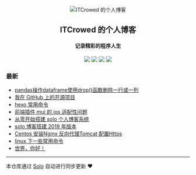 <p align="center"><img alt="ITCrowed 的个人博客" src="https://timgsa.baidu.com/timg?image&quality=80&size=b9999_10000&sec=1572258274899&di=3d1ce726b93937187a70b12a1338537d&imgtype=0&src=http%3A%2F%2Fimg11.weikeimg.com%2Fdata%2Fuploads%2F2018%2F08%2F31%2F18931252325b88f673983bf.jpeg"></p><h2 align="center">
ITCrowed 的个人博客
</h2>

<h4 align="center">记录精彩的程序人生</h4>
<p align="center"><a title="ITCrowed 的个人博客" target="_blank" href="https://github.com/ITCrowed/solo-blog"><img src="https://img.shields.io/github/last-commit/ITCrowed/solo-blog.svg?style=flat-square&color=FF9900"></a>
<a title="GitHub repo size in bytes" target="_blank" href="https://github.com/ITCrowed/solo-blog"><img src="https://img.shields.io/github/repo-size/ITCrowed/solo-blog.svg?style=flat-square"></a>
<a title="Solo Version" target="_blank" href="https://github.com/b3log/solo/releases"><img src="https://img.shields.io/badge/solo-3.6.6-f1e05a.svg?style=flat-square&color=blueviolet"></a>
<a title="Hits" target="_blank" href="https://github.com/b3log/hits"><img src="https://hits.b3log.org/ITCrowed/solo-blog.svg"></a></p>

### 最新

* [pandas操作dataframe使用drop()函数删除一行或一列](https://www.easeland.xyz:8085/articles/2019/11/03/1572772420051.html)
* [我在 GitHub 上的开源项目](https://www.easeland.xyz:8085/my-github-repos)
* [hexo 常用命令](https://www.easeland.xyz:8085/articles/2019/11/03/1572711321276.html)
* [前端插件 mui 的 ios 适配性问题](https://www.easeland.xyz:8085/articles/2019/10/30/1572424576897.html)
* [从零开始搭建 solo 个人博客系统](https://www.easeland.xyz:8085/articles/2019/10/30/1572417234598.html)
* [solo 博客搭建 2019 年版本](https://www.easeland.xyz:8085/articles/2019/10/28/1572250906399.html)
* [Centos 安装Nginx 反向代理Tomcat 配置Https ](https://www.easeland.xyz:8085/articles/2019/10/27/1572174965063.html)
* [linux 下一些常用命令 ](https://www.easeland.xyz:8085/articles/2019/10/27/1572168262322.html)
* [世界，你好！](https://www.easeland.xyz:8085/hello-solo)



---

本仓库通过 [Solo](https://github.com/b3log/solo) 自动进行同步更新 ❤️ 